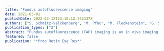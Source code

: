 ```yaml
---
title: "Fundus autofluorescence imaging"
date: 2021-03-01
publishDate: 2022-02-12T23:10:12.742337Z
authors: ["S. Schmitz-Valckenberg", "M. Pfau", "M. Fleckenstein", "G. Staurenghi", "J. R. Sparrow", "A. Bindewald-Wittich", "R. F. Spaide", "S. Wolf", "S. R. Sadda", "F. G. Holz"]
publication_types: ["2"]
abstract: "Fundus autofluorescence (FAF) imaging is an in vivo imaging method that allows for topographic mapping of naturally or pathologically occurring intrinsic fluorophores of the ocular fundus. The dominant sources are fluorophores accumulating as lipofuscin in lysosomal storage bodies in postmitotic retinal pigment epithelium cells as well as other fluorophores that may occur with disease in the outer retina and subretinal space. Photopigments of the photoreceptor outer segments as well as macular pigment and melanin at the fovea and parafovea may act as filters of the excitation light. FAF imaging has been shown to be useful with regard to understanding of pathophysiological mechanisms, diagnostics, phenotype-genotype correlation, identification of prognostic markers for disease progression, and novel outcome parameters to assess efficacy of interventional strategies in chorio-retinal diseases. More recently, the spectrum of FAF imaging has been expanded with increasing use of green in addition to blue FAF, introduction of spectrally-resolved FAF, near-infrared FAF, quantitative FAF imaging and fluorescence life time imaging (FLIO). This article gives an overview of basic principles, FAF findings in various retinal diseases and an update on recent developments."
featured: false
publication: "*Prog Retin Eye Res*"
---
```


